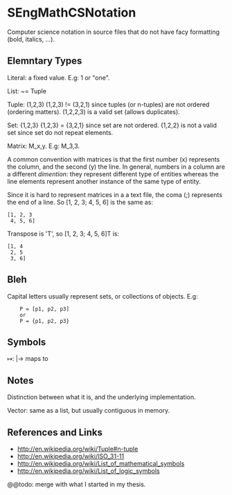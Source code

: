 
# SEngMathCSNotation

Computer science notation in source files that do not have facy formatting (bold, italics, ...).

## Elemntary Types

Literal: a fixed value. E.g: 1 or "one".

List: ~= Tuple

Tuple: (1,2,3)
	(1,2,3) != (3,2,1) since tuples (or n-tuples) are not ordered (ordering matters).
	(1,2,2,3) is a valid set (allows duplicates).

Set: {1,2,3}
	{1,2,3} = {3,2,1} since set are not ordered.
	{1,2,2} is not a valid set since set do not repeat elements.

Matrix: M_x,y. E.g: M_3,3.

A common convention with matrices is that the first number (x) represents the column, and the second (y) the line. In general, numbers in a column are a different _dimention_: they represent different type of entities whereas the line elements represent another instance of the same type of entity.

Since it is hard to represent matrices in a a text file, the coma (;) represents the end of a line. So [1, 2, 3; 4, 5, 6] is the same as:

	[1, 2, 3
	 4, 5, 6]
	 
Transpose is 'T', so [1, 2, 3; 4, 5, 6]T is:

	[1, 4
	 2, 5
	 3, 6]

## Bleh

Capital letters usually represent sets, or collections of objects. E.g:

		P = [p1, p2, p3]
		or
		P = {p1, p2, p3}

## Symbols

↦: |-> maps to
## Notes

Distinction between what it is, and the underlying implementation.

Vector: same as a list, but usually contiguous in memory.

## References and Links

- http://en.wikipedia.org/wiki/Tuple#n-tuple
- http://en.wikipedia.org/wiki/ISO_31-11
- http://en.wikipedia.org/wiki/List_of_mathematical_symbols
- http://en.wikipedia.org/wiki/List_of_logic_symbols



@@todo: merge with what I started in my thesis.
